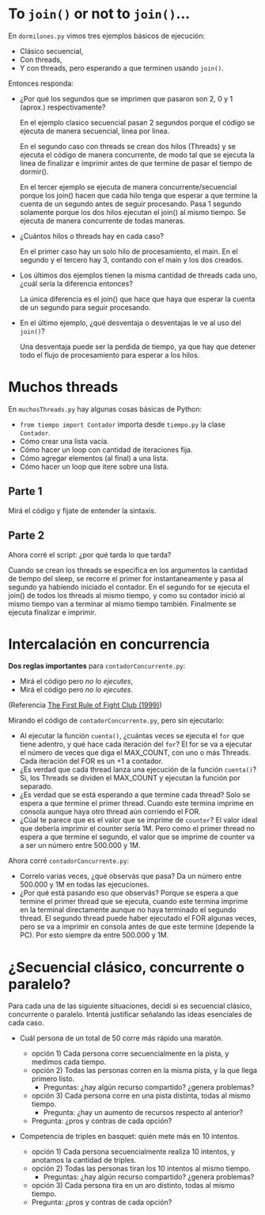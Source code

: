 # To `join()` or not to `join()`...

En `dormilones.py` vimos tres ejemplos básicos de ejecución:

- Clásico secuencial,
- Con threads,
- Y con threads, pero esperando a que terminen usando `join()`.

Entonces responda:
- ¿Por qué los segundos que se imprimen que pasaron son 2, 0 y 1 (aprox.) respectivamente?

  En el ejemplo clasico secuencial pasan 2 segundos porque el código se ejecuta de manera secuencial, linea por linea. 
 
  En el segundo caso con threads se crean dos hilos (Threads) y se ejecuta el código de manera concurrente, de modo tal que se ejecuta la linea de finalizar e imprimir antes de que termine de pasar el tiempo de dormir().
 
  En el tercer ejemplo se ejecuta de manera concurrente/secuencial porque los join() hacen que cada hilo tenga que esperar a que termine la cuenta de un segundo antes de seguir procesando. Pasa 1 segundo solamente porque los dos hilos ejecutan el join() al mismo tiempo. Se ejecuta de manera concurrente de todas maneras.

- ¿Cuántos hilos o threads hay en cada caso?
 
  En el primer caso hay un solo hilo de procesamiento, el main. En el segundo y el tercero hay 3, contando con el main y los dos creados.

- Los últimos dos ejemplos tienen la misma cantidad de threads cada uno, ¿cuál sería la diferencia entonces?
  
  La única diferencia es el join() que hace que haya que esperar la cuenta de un segundo para seguir procesando.

- En el último ejemplo, ¿qué desventaja o desventajas le ve al uso del `join()`?
  
  Una desventaja puede ser la  perdida de tiempo, ya que hay que detener todo el flujo de procesamiento para esperar a los hilos.


# Muchos threads

En `muchosThreads.py` hay algunas cosas básicas de Python:
- `from tiempo import Contador` importa desde `tiempo.py` la clase `Contador`.
- Cómo crear una lista vacía.
- Cómo hacer un loop con cantidad de iteraciones fija.
- Cómo agregar elementos (al final) a una lista.
- Cómo hacer un loop que itere sobre una lista.

## Parte 1
Mirá el código y fijate de entender la sintaxis. 

## Parte 2
Ahora corré el script: ¿por qué tarda lo que tarda? 

  Cuando se crean los threads se especifica en los argumentos la cantidad de tiempo del sleep, se recorre el primer for instantaneamente y pasa al segundo ya habíendo iniciado el contador. En el segundo for se ejecuta el join() de todos los threads al mismo tiempo, y como su contador inició al mismo tiempo van a terminar al mismo tiempo también. Finalmente se ejecuta finalizar e imprimir.



# Intercalación en concurrencia

**Dos reglas importantes** para `contadorConcurrente.py`:
- Mirá el código pero _no lo ejecutes_,
- Mirá el código pero _no lo ejecutes_.

(Referencia [The First Rule of Fight Club (1999)](https://www.youtube.com/watch?v=dC1yHLp9bWA))

Mirando el código de `contadorConcurrente.py`, pero sin ejecutarlo:
- Al ejecutar la función `cuenta()`, ¿cuántas veces se ejecuta el `for` que tiene adentro, y qué hace cada iteración del `for`?
  El for se va a ejecutar el número de veces que diga el MAX_COUNT, con uno o más Threads. Cada iteración del FOR es un +1 a contador.
- ¿Es verdad que cada thread lanza una ejecución de la función `cuenta()`?
  Si, los Threads se dividen el MAX_COUNT y ejecutan la función por separado.
- ¿Es verdad que se está esperando a que termine cada thread?
  Solo se espera a que termine el primer thread. Cuando este termina imprime en consola aunque haya otro thread aún corriendo el FOR.
- ¿Cúal te parece que es el valor que se imprime de `counter`?
  El valor ideal que debería imprimir el counter sería 1M. Pero como el primer thread no espera a que termine el segundo, el valor que se imprime de counter va a ser un número entre 500.000 y 1M. 

Ahora corré `contadorConcurrente.py`:
- Correlo varias veces, ¿qué observás que pasa?
  Da un número entre 500.000 y 1M en todas las ejecuciones.
- ¿Por qué está pasando eso que observás?
  Porque se espera a que termine el primer thread que se ejecuta, cuando este termina imprime en la terminal directamente aunque no haya terminado el segundo thread. El segundo thread puede haber ejecutado el FOR algunas veces, pero se va a imprimir en consola antes de que este termine (depende la PC).  Por esto siempre da entre 500.000 y 1M.


# ¿Secuencial clásico, concurrente o paralelo?

Para cada una de las siguiente situaciones, decidí si es secuencial clásico, concurrente o paralelo. Intentá justificar señalando las ideas esenciales de cada caso.

- Cuál persona de un total de 50 corre más rápido una maratón.
    - opción 1) Cada persona corre secuencialmente en la pista, y medimos cada tiempo.
    - opción 2) Todas las personas corren en la misma pista, y la que llega primero listo.
		- Preguntas: ¿hay algún recurso compartido? ¿genera problemas?
    - opción 3) Cada persona corre en una pista distinta, todas al mismo tiempo.
		- Pregunta: ¿hay un aumento de recursos respecto al anterior?
    - Pregunta: ¿pros y contras de cada opción?

- Competencia de triples en basquet: quién mete más en 10 intentos.
    - opción 1) Cada persona secuencialmente realiza 10 intentos, y anotamos la cantidad de triples.
    - opción 2) Todas las personas tiran los 10 intentos al mismo tiempo.
		- Preguntas: ¿hay algún recurso compartido? ¿genera problemas?
    - opción 3) Cada persona tira en un aro distinto, todas al mismo tiempo.
    - Pregunta: ¿pros y contras de cada opción?
